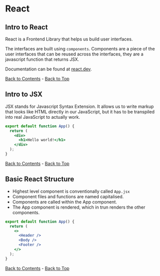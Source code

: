 # React

## Intro to React

React is a Frontend Library that helps us build user interfaces.

The interfaces are built using `components`. Components are a piece of the user interfaces that can be reused across the interfaces, they are a javascript function that returns JSX.

Documentation can be found at [react.dev](https://react.dev).

[Back to Contents](./README.md) - [Back to Top](#)

## Intro to JSX

JSX stands for Javascript Syntax Extension. It allows us to write markup that looks like HTML directly in our JavaScript, but it has to be transpiled into real JavaScript to actually work.

```jsx
export default function App() {
  return (
    <div>
      <h1>Hello world!</h1>
    </div>
  );
}
```

[Back to Contents](./README.md) - [Back to Top](#)

## Basic React Structure

- Highest level component is conventionally called `App.jsx`
- Component files and functions are named capitalised.
- Components are called within the App component.
- The App component is rendered, which in trun renders the other components.

```jsx
export default function App() {
  return (
    <>
      <Header />
      <Body />
      <Footer />
    </>
  );
}
```

[Back to Contents](./README.md) - [Back to Top](#)
